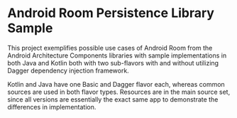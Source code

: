 # Android Room Persistence Library Sample

This project exemplifies possible use cases of Android Room from the Android Architecture Components libraries with sample implementations in both Java and Kotlin both with two sub-flavors with and without utilizing Dagger dependency injection framework.

Kotlin and Java have one Basic and Dagger flavor each, whereas common sources are used in both flavor types. Resources are in the main source set, since all versions are essentially the exact same app to demonstrate the differences in implementation.
